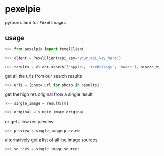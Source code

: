 # pexelpie
python client for Pexel images

## usage

```python
>>> from pexelpie import PexelClient

>>> client = PexelClient(api_key='your_api_key_here')

>>> results = client.search(['apple', 'technology', 'macos'], search_type='photo')

```

get all the urls from our search results
```python
>>> urls = [photo.url for photo in results]
```
get the high res original from a single result
```python
>>> single_image = results[0]

>>> original = single_image.original
```
or get a low res preview
```python
>>> preview = single_image.preview
```
alternatively get a list of all the image sources
```python
>>> sources = single_image.sources
```
